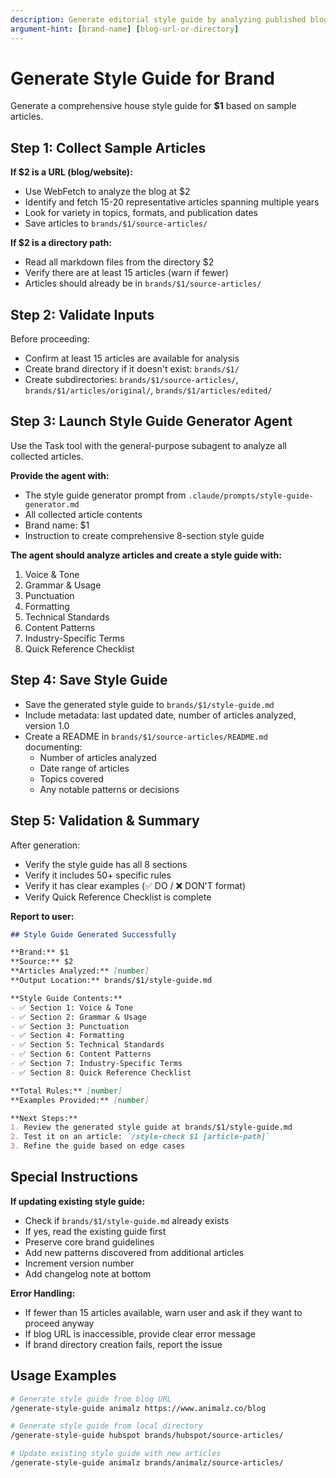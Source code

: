 ```yaml
---
description: Generate editorial style guide by analyzing published blog articles
argument-hint: [brand-name] [blog-url-or-directory]
---
```


# Generate Style Guide for Brand

Generate a comprehensive house style guide for **$1** based on sample articles.

## Step 1: Collect Sample Articles

**If $2 is a URL (blog/website):**
- Use WebFetch to analyze the blog at $2
- Identify and fetch 15-20 representative articles spanning multiple years
- Look for variety in topics, formats, and publication dates
- Save articles to `brands/$1/source-articles/`

**If $2 is a directory path:**
- Read all markdown files from the directory $2
- Verify there are at least 15 articles (warn if fewer)
- Articles should already be in `brands/$1/source-articles/`

## Step 2: Validate Inputs

Before proceeding:
- Confirm at least 15 articles are available for analysis
- Create brand directory if it doesn't exist: `brands/$1/`
- Create subdirectories: `brands/$1/source-articles/`, `brands/$1/articles/original/`, `brands/$1/articles/edited/`

## Step 3: Launch Style Guide Generator Agent

Use the Task tool with the general-purpose subagent to analyze all collected articles.

**Provide the agent with:**
- The style guide generator prompt from `.claude/prompts/style-guide-generator.md`
- All collected article contents
- Brand name: $1
- Instruction to create comprehensive 8-section style guide

**The agent should analyze articles and create a style guide with:**

1. Voice & Tone
2. Grammar & Usage
3. Punctuation
4. Formatting
5. Technical Standards
6. Content Patterns
7. Industry-Specific Terms
8. Quick Reference Checklist

## Step 4: Save Style Guide

- Save the generated style guide to `brands/$1/style-guide.md`
- Include metadata: last updated date, number of articles analyzed, version 1.0
- Create a README in `brands/$1/source-articles/README.md` documenting:
  - Number of articles analyzed
  - Date range of articles
  - Topics covered
  - Any notable patterns or decisions

## Step 5: Validation & Summary

After generation:
- Verify the style guide has all 8 sections
- Verify it includes 50+ specific rules
- Verify it has clear examples (✅ DO / ❌ DON'T format)
- Verify Quick Reference Checklist is complete

**Report to user:**
```markdown
## Style Guide Generated Successfully

**Brand:** $1
**Source:** $2
**Articles Analyzed:** [number]
**Output Location:** brands/$1/style-guide.md

**Style Guide Contents:**
- ✅ Section 1: Voice & Tone
- ✅ Section 2: Grammar & Usage
- ✅ Section 3: Punctuation
- ✅ Section 4: Formatting
- ✅ Section 5: Technical Standards
- ✅ Section 6: Content Patterns
- ✅ Section 7: Industry-Specific Terms
- ✅ Section 8: Quick Reference Checklist

**Total Rules:** [number]
**Examples Provided:** [number]

**Next Steps:**
1. Review the generated style guide at brands/$1/style-guide.md
2. Test it on an article: `/style-check $1 [article-path]`
3. Refine the guide based on edge cases
```

## Special Instructions

**If updating existing style guide:**
- Check if `brands/$1/style-guide.md` already exists
- If yes, read the existing guide first
- Preserve core brand guidelines
- Add new patterns discovered from additional articles
- Increment version number
- Add changelog note at bottom

**Error Handling:**
- If fewer than 15 articles available, warn user and ask if they want to proceed anyway
- If blog URL is inaccessible, provide clear error message
- If brand directory creation fails, report the issue

## Usage Examples

```bash
# Generate style guide from blog URL
/generate-style-guide animalz https://www.animalz.co/blog

# Generate style guide from local directory
/generate-style-guide hubspot brands/hubspot/source-articles/

# Update existing style guide with new articles
/generate-style-guide animalz brands/animalz/source-articles/
```
